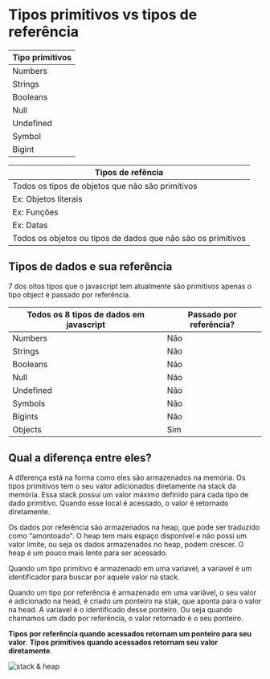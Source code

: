 # Tipos primitivos vs tipos de referência

| Tipo primitivos |
| --- | 
| Numbers |
| Strings |
| Booleans |
| Null |
| Undefined |
| Symbol |
| Bigint |

| Tipos de refência |
| --- |
| Todos os tipos de objetos que não são primitivos |
| Ex: Objetos literais |
| Ex: Funções |
| Ex: Datas |
| Todos os objetos ou tipos de dados que não são os primitivos |

## Tipos de dados e sua referência

7 dos oitos tipos que o javascript tem atualmente são primitivos
apenas o tipo object é passado por referência.

| Todos os 8 tipos de dados em javascript | Passado por referência?|
| --- | --- |
| Numbers | Não |
| Strings | Não |
| Booleans | Não |
| Null | Não |
| Undefined | Não |
| Symbols | Não |
| Bigints | Não |
| Objects | Sim |

## Qual a diferença entre eles?

A diferença está na forma como eles são armazenados na memória.
Os tipos primitivos tem o seu valor adicionados diretamente na stack da memória.
Essa stack possuí um valor máximo definido para cada tipo de dado primitivo.
Quando esse local é acessado, o valor é retornado diretamente.

Os dados por referência são armazenados na heap, que pode ser traduzido como "amontoado".
O heap tem mais espaço disponível e não possí um valor limite, ou seja os dados armazenados
no heap, podem crescer. O heap é um pouco mais lento para ser acessado.

Quando um tipo primitivo é armazenado em uma variavel, a variavel é um identificador
para buscar por aquele valor na stack.

Quando um tipo por referência é armazenado em uma variãvel, o seu valor é adicionado na head,
é criado um ponteiro na stak, que aponta para o valor na head. A variavel é o identificado
desse ponteiro. Ou seja quando chamamos um dado por referência, o valor retornado é o seu
ponteiro. 

**Tipos por referência quando acessados retornam um ponteiro para seu valor**.
**Tipos primitivos quando acessados retornam seu valor diretamente**.

![stack & heap](https://i.stack.imgur.com/60b4B.jpg)
